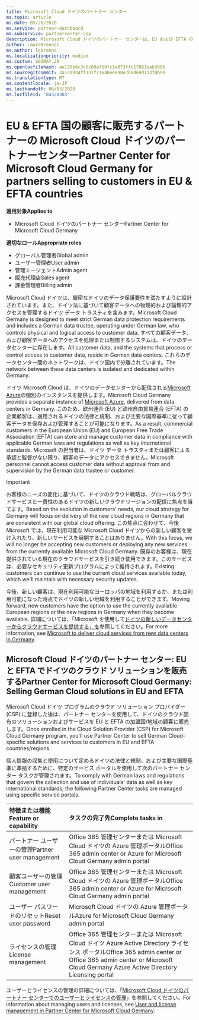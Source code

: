 ```yaml
---
title: Microsoft Cloud ドイツのパートナー センター
ms.topic: article
ms.date: 05/26/2020
ms.service: partner-dashboard
ms.subservice: partnercenter-csp
description: Microsoft Cloud ドイツのパートナー センターは、EU および EFTA の加盟国の顧客に Microsoft クラウド ソリューションを販売する Microsoft パートナー向けのビジネス ポータルです。
author: LauraBrenner
ms.author: labrenne
ms.localizationpriority: medium
ms.custom: SEOMAY.20
ms.openlocfilehash: ae150b6c3c6c89a769fc1a873ffc17861eab390b
ms.sourcegitcommit: 3a1c0934ff337fc164bee690e7b9d69d113fdb99
ms.translationtype: MT
ms.contentlocale: ja-JP
ms.lasthandoff: 06/03/2020
ms.locfileid: "84328303"
---
```

# <a name="partner-center-for-microsoft-cloud-germany-for-partners-selling-to-customers-in-eu--efta-countries"></a><span data-ttu-id="17a21-103">EU & EFTA 国の顧客に販売するパートナーの Microsoft Cloud ドイツのパートナーセンター</span><span class="sxs-lookup"><span data-stu-id="17a21-103">Partner Center for Microsoft Cloud Germany for partners selling to customers in EU & EFTA countries</span></span>

<span data-ttu-id="17a21-104">**適用対象**</span><span class="sxs-lookup"><span data-stu-id="17a21-104">**Applies to**</span></span>

-  <span data-ttu-id="17a21-105">Microsoft Cloud ドイツのパートナー センター</span><span class="sxs-lookup"><span data-stu-id="17a21-105">Partner Center for Microsoft Cloud Germany</span></span>

<span data-ttu-id="17a21-106">**適切なロール**</span><span class="sxs-lookup"><span data-stu-id="17a21-106">**Appropriate roles**</span></span>

- <span data-ttu-id="17a21-107">グローバル管理者</span><span class="sxs-lookup"><span data-stu-id="17a21-107">Global admin</span></span>
- <span data-ttu-id="17a21-108">ユーザー管理者</span><span class="sxs-lookup"><span data-stu-id="17a21-108">User admin</span></span>
- <span data-ttu-id="17a21-109">管理エージェント</span><span class="sxs-lookup"><span data-stu-id="17a21-109">Admin agent</span></span>
- <span data-ttu-id="17a21-110">販売代理店</span><span class="sxs-lookup"><span data-stu-id="17a21-110">Sales agent</span></span>
- <span data-ttu-id="17a21-111">課金管理者</span><span class="sxs-lookup"><span data-stu-id="17a21-111">Billing admin</span></span>

<span data-ttu-id="17a21-112">Microsoft Cloud ドイツは、厳密なドイツのデータ保護要件を満たすように設計されています。また、ドイツ法に基づいて顧客データへの物理的および論理的アクセスを管理するドイツ データ トラスティを含みます。</span><span class="sxs-lookup"><span data-stu-id="17a21-112">Microsoft Cloud Germany is designed to meet strict German data protection requirements and includes a German data trustee, operating under German law, who controls physical and logical access to customer data.</span></span> <span data-ttu-id="17a21-113">すべての顧客データ、および顧客データへのアクセスを処理または制御するシステムは、ドイツのデータセンターに存在します。</span><span class="sxs-lookup"><span data-stu-id="17a21-113">All customer data, and the systems that process or control access to customer data, reside in German data centers.</span></span> <span data-ttu-id="17a21-114">これらのデータセンター間のネットワークは、ドイツ国内で分離されています。</span><span class="sxs-lookup"><span data-stu-id="17a21-114">The network between these data centers is isolated and dedicated within Germany.</span></span>

<span data-ttu-id="17a21-115">ドイツ Microsoft Cloud は、ドイツのデータセンターから配信される[Microsoft Azure](https://go.microsoft.com/fwlink/?linkid=847992)の個別のインスタンスを提供します。</span><span class="sxs-lookup"><span data-stu-id="17a21-115">Microsoft Cloud Germany provides a separate instance of [Microsoft Azure](https://go.microsoft.com/fwlink/?linkid=847992), delivered from data centers in Germany.</span></span> <span data-ttu-id="17a21-116">このため、欧州連合 (EU) と欧州自由貿易連合 (EFTA) の企業顧客は、適用されるドイツの法律と規制、および主要な国際基準に従って顧客データを保存および管理することが可能になります。</span><span class="sxs-lookup"><span data-stu-id="17a21-116">As a result, commercial customers in the European Union (EU) and European Free Trade Association (EFTA) can store and manage customer data in compliance with applicable German laws and regulations as well as key international standards.</span></span> <span data-ttu-id="17a21-117">Microsoft の担当者は、ドイツ データ トラスティまたは顧客による承認と監督がない限り、顧客のデータにアクセスできません。</span><span class="sxs-lookup"><span data-stu-id="17a21-117">Microsoft personnel cannot access customer data without approval from and supervision by the German data trustee or customer.</span></span>

> [!IMPORTANT]
> <span data-ttu-id="17a21-118">お客様のニーズの変化に基づいて、ドイツのクラウド戦略は、グローバルクラウドサービスと一貫性のあるドイツの新しいクラウドリージョンの配信に焦点を当てます。</span><span class="sxs-lookup"><span data-stu-id="17a21-118">Based on the evolution in customers' needs, our cloud strategy for Germany will focus on delivery of the new cloud regions in Germany that are consistent with our global cloud offering.</span></span> <span data-ttu-id="17a21-119">この焦点に合わせて、今後 Microsoft では、現在利用可能な Microsoft Cloud ドイツからの新しい顧客を受け入れたり、新しいサービスを展開することはありません。</span><span class="sxs-lookup"><span data-stu-id="17a21-119">With this focus, we will no longer be accepting new customers or deploying any new services from the currently available Microsoft Cloud Germany.</span></span> <span data-ttu-id="17a21-120">既存のお客様は、現在提供されている現在のクラウドサービスを引き続き使用できます。このサービスは、必要なセキュリティ更新プログラムによって維持されます。</span><span class="sxs-lookup"><span data-stu-id="17a21-120">Existing customers can continue to use the current cloud services available today, which we'll maintain with necessary security updates.</span></span>
>
> <span data-ttu-id="17a21-121">今後、新しい顧客は、現在利用可能なヨーロッパの地域を利用するか、または利用可能になった時点でドイツの新しい地域を利用することができます。</span><span class="sxs-lookup"><span data-stu-id="17a21-121">Moving forward, new customers have the option to use the currently available European regions or the new regions in Germany when they become available.</span></span> <span data-ttu-id="17a21-122">詳細については、「Microsoft を使用して[ドイツの新しいデータセンターからクラウドサービスを提供する」を](https://news.microsoft.com/europe/2018/08/31/microsoft-to-deliver-cloud-services-from-new-datacentres-in-germany-in-2019-to-meet-evolving-customer-needs/)参照してください。</span><span class="sxs-lookup"><span data-stu-id="17a21-122">For more information, see [Microsoft to deliver cloud services from new data centers in Germany](https://news.microsoft.com/europe/2018/08/31/microsoft-to-deliver-cloud-services-from-new-datacentres-in-germany-in-2019-to-meet-evolving-customer-needs/).</span></span> 

## <a name="partner-center-for-microsoft-cloud-germany-selling-german-cloud-solutions-in-eu-and-efta"></a><span data-ttu-id="17a21-123">Microsoft Cloud ドイツのパートナー センター: EU と EFTA でドイツのクラウド ソリューションを販売する</span><span class="sxs-lookup"><span data-stu-id="17a21-123">Partner Center for Microsoft Cloud Germany: Selling German Cloud solutions in EU and EFTA</span></span>

<span data-ttu-id="17a21-124">Microsoft Cloud ドイツ プログラムのクラウド ソリューション プロバイダー (CSP) に登録した後は、パートナー センターを使用して、ドイツのクラウド固有のソリューションおよびサービスを EU と EFTA の加盟国/地域の顧客に販売します。</span><span class="sxs-lookup"><span data-stu-id="17a21-124">Once enrolled in the Cloud Solution Provider (CSP) for Microsoft Cloud Germany program, you'll use Partner Center to sell German Cloud-specific solutions and services to customers in EU and EFTA countries/regions.</span></span>

<span data-ttu-id="17a21-125">個人情報の収集と使用について定めるドイツの法律と規制、および主要な国際基準に準拠するために、特定のサービス ポータルを使用して次のパートナー センター タスクが管理されます。</span><span class="sxs-lookup"><span data-stu-id="17a21-125">To comply with German laws and regulations that govern the collection and use of individuals' data as well as key international standards, the following Partner Center tasks are managed using specific service portals.</span></span>

<span data-ttu-id="17a21-126">特徴または機能</span><span class="sxs-lookup"><span data-stu-id="17a21-126">Feature or capability</span></span> | <span data-ttu-id="17a21-127">タスクの完了先</span><span class="sxs-lookup"><span data-stu-id="17a21-127">Complete tasks in</span></span>
:--- | :---
<span data-ttu-id="17a21-128">パートナー ユーザーの管理</span><span class="sxs-lookup"><span data-stu-id="17a21-128">Partner user management</span></span> | <span data-ttu-id="17a21-129">Office 365 管理センターまたは Microsoft Cloud ドイツの Azure 管理ポータル</span><span class="sxs-lookup"><span data-stu-id="17a21-129">Office 365 admin center or Azure for Microsoft Cloud Germany admin portal</span></span>
<span data-ttu-id="17a21-130">顧客ユーザーの管理</span><span class="sxs-lookup"><span data-stu-id="17a21-130">Customer user management</span></span> | <span data-ttu-id="17a21-131">Office 365 管理センターまたは Microsoft Cloud ドイツの Azure 管理ポータル</span><span class="sxs-lookup"><span data-stu-id="17a21-131">Office 365 admin center or Azure for Microsoft Cloud Germany admin portal</span></span>
<span data-ttu-id="17a21-132">ユーザー パスワードのリセット</span><span class="sxs-lookup"><span data-stu-id="17a21-132">Reset user password</span></span> | <span data-ttu-id="17a21-133">Microsoft Cloud ドイツの Azure 管理ポータル</span><span class="sxs-lookup"><span data-stu-id="17a21-133">Azure for Microsoft Cloud Germany admin portal</span></span>
<span data-ttu-id="17a21-134">ライセンスの管理</span><span class="sxs-lookup"><span data-stu-id="17a21-134">License management</span></span> | <span data-ttu-id="17a21-135">Office 365 管理センターまたは Microsoft Cloud ドイツ Azure Active Directory ライセンス ポータル</span><span class="sxs-lookup"><span data-stu-id="17a21-135">Office 365 admin center or Office 365 admin center or Microsoft Cloud Germany Azure Active Directory Licensing portal</span></span>


<span data-ttu-id="17a21-136">ユーザーとライセンスの管理の詳細については、「[Microsoft Cloud ドイツのパートナー センターでのユーザーとライセンスの管理](user-management-in-partner-center-for-microsoft-cloud-germany.md)」を参照してください。</span><span class="sxs-lookup"><span data-stu-id="17a21-136">For information about managing users and licenses, see [User and license management in Partner Center for Microsoft Cloud Germany](user-management-in-partner-center-for-microsoft-cloud-germany.md).</span></span>

